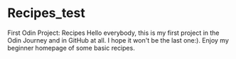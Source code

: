 # Recipes_test
First Odin Project: Recipes
Hello everybody, this is my first project in the Odin Journey and in GitHub at all. I hope it won't be the last one:). Enjoy my beginner homepage of some basic recipes.